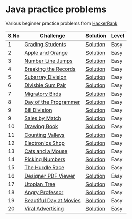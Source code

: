 # Java practice problems

Various beginner practice problems from [HackerRank](https://www.hackerrank.com/domains/algorithms?filters[subdomains][]=implementation)

| S.No | Challenge                                                                                                          | Solution                                  | Level  |
|------|--------------------------------------------------------------------------------------------------------------------|-------------------------------------------|--------|
| 1    | [Grading Students](https://www.hackerrank.com/challenges/grading/problem)                                          | [Solution](GradingStudents.java)          | Easy   |
| 2    | [Apple and Orange](https://www.hackerrank.com/challenges/apple-and-orange/problem)                                 | [Solution](AppleAndOrange.java)           | Easy   |
| 3    | [Number Line Jumps](https://www.hackerrank.com/challenges/kangaroo/problem)                                        | [Solution](NumberLineJumps.java)          | Easy   |
| 4    | [Breaking the Records](https://www.hackerrank.com/challenges/breaking-best-and-worst-records/problem)              | [Solution](BreakingTheRecords.java)       | Easy   |
| 5    | [Subarray Division](https://www.hackerrank.com/challenges/the-birthday-bar/problem)                                | [Solution](SubarrayDivision.java)         | Easy   |
| 6    | [Divisble Sum Pair](https://www.hackerrank.com/challenges/divisible-sum-pairs/problem)                             | [Solution](DivisibleSumPair.java)         | Easy   |
| 7    | [Migratory Birds](https://www.hackerrank.com/challenges/migratory-birds/problem)                                   | [Solution](MigratoryBirds.java)           | Easy   |
| 8    | [Day of the Programmer](https://www.hackerrank.com/challenges/day-of-the-programmer/problem)                       | [Solution](DayOfProgrammer.java)          | Easy   |
| 9    | [Bill Division](https://www.hackerrank.com/challenges/bon-appetit/problem)                                         | [Solution](BillDivision.java)             | Easy   |
| 9    | [Sales by Match](https://www.hackerrank.com/challenges/sock-merchant/problem)                                      | [Solution](SockMerchant.java)             | Easy   |
| 10   | [Drawing Book](https://www.hackerrank.com/challenges/drawing-book/problem)                                         | [Solution](DrawingBook.java)              | Easy   |
| 11   | [Counting Valleys](https://www.hackerrank.com/challenges/counting-valleys/problem)                                 | [Solution](CountingValleys.java)          | Easy   |
| 12   | [Electronics Shop](https://www.hackerrank.com/challenges/electronics-shop/problem)                                 | [Solution](ElectronicsShop.java)          | Easy   |
| 13   | [Cats and a Mouse](https://www.hackerrank.com/challenges/cats-and-a-mouse/problem)                                 | [Solution](CatsAndMouse.java)             | Easy   |
| 14   | [Picking Numbers](https://www.hackerrank.com/challenges/picking-numbers/problem)                                   | [Solution](PickingNumbers.java)           | Easy   |
| 15   | [The Hurdle Race](https://www.hackerrank.com/challenges/the-hurdle-race/problem)                                   | [Solution](TheHurdleRace.java)            | Easy   |
| 16   | [Designer PDF Viewer](https://www.hackerrank.com/challenges/designer-pdf-viewer/problem)                           | [Solution](DesignerPdfViewer.java)        | Easy   |
| 17   | [Utopian Tree](https://www.hackerrank.com/challenges/utopian-tree/problem)                                         | [Solution](UtopianTree.java)              | Easy   |
| 18   | [Angry Professor](https://www.hackerrank.com/challenges/angry-professor/problem)                                   | [Solution](AngryProfessor.java)           | Easy   |
| 19   | [Beautiful Day at Movies](https://www.hackerrank.com/challenges/beautiful-days-at-the-movies/problem)              | [Solution](BeautifulDays.java)            | Easy   |
| 20   | [Viral Advertising](https://www.hackerrank.com/challenges/strange-advertising/problem)                             | [Solution](ViralAdvertising.java)         | Easy   |